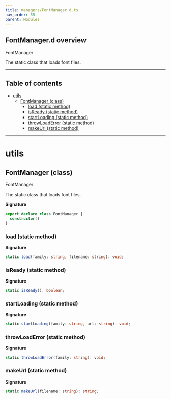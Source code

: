 ```yaml
---
title: managers/FontManager.d.ts
nav_order: 55
parent: Modules
---
```


## FontManager.d overview

FontManager

The static class that loads font files.

---

<h2 class="text-delta">Table of contents</h2>

- [utils](#utils)
  - [FontManager (class)](#fontmanager-class)
    - [load (static method)](#load-static-method)
    - [isReady (static method)](#isready-static-method)
    - [startLoading (static method)](#startloading-static-method)
    - [throwLoadError (static method)](#throwloaderror-static-method)
    - [makeUrl (static method)](#makeurl-static-method)

---

# utils

## FontManager (class)

FontManager

The static class that loads font files.

**Signature**

```ts
export declare class FontManager {
  constructor()
}
```

### load (static method)

**Signature**

```ts
static load(family: string, filename: string): void;
```

### isReady (static method)

**Signature**

```ts
static isReady(): boolean;
```

### startLoading (static method)

**Signature**

```ts
static startLoading(family: string, url: string): void;
```

### throwLoadError (static method)

**Signature**

```ts
static throwLoadError(family: string): void;
```

### makeUrl (static method)

**Signature**

```ts
static makeUrl(filename: string): string;
```

